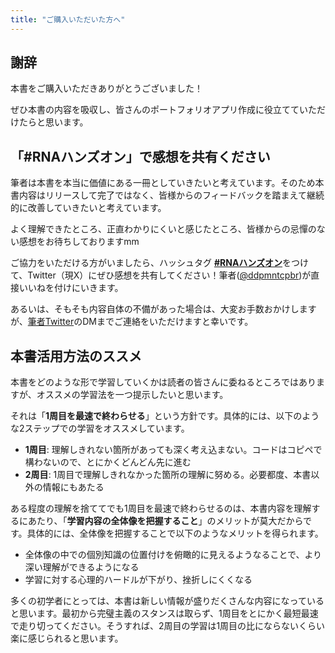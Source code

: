 ```yaml
---
title: "ご購入いただいた方へ"
---
```


## 謝辞

本書をご購入いただきありがとうございました！

ぜひ本書の内容を吸収し、皆さんのポートフォリオアプリ作成に役立てていただけたらと思います。

## 「#RNAハンズオン」で感想を共有ください

筆者は本書を本当に価値にある一冊としていきたいと考えています。そのため本書内容はリリースして完了ではなく、皆様からのフィードバックを踏まえて継続的に改善していきたいと考えています。

よく理解できたところ、正直わかりにくいと感じたところ、皆様からの忌憚のない感想をお待ちしておりますmm

ご協力をいただける方がいましたら、ハッシュタグ [**#RNAハンズオン**](https://twitter.com/intent/tweet?hashtags=RNAハンズオン)をつけて、Twitter（現X）にぜひ感想を共有してください！筆者([@ddpmntcpbr](https://twitter.com/ddpmntcpbr))が直接いいねを付けにいきます。

あるいは、そもそも内容自体の不備があった場合は、大変お手数おかけしますが、[筆者Twitter](https://twitter.com/ddpmntcpbr)のDMまでご連絡をいただけますと幸いです。

## 本書活用方法のススメ

本書をどのような形で学習していくかは読者の皆さんに委ねるところではありますが、オススメの学習法を一つ提示したいと思います。

それは「**1周目を最速で終わらせる**」という方針です。具体的には、以下のような2ステップでの学習をオススメしています。

- **1周目**: 理解しきれない箇所があっても深く考え込まない。コードはコピペで構わないので、とにかくどんどん先に進む
- **2周目**: 1周目で理解しきれなかった箇所の理解に努める。必要都度、本書以外の情報にもあたる

ある程度の理解を捨ててでも1周目を最速で終わらせるのは、本書内容を理解するにあたり、「**学習内容の全体像を把握すること**」のメリットが莫大だからです。具体的には、全体像を把握することで以下のようなメリットを得られます。

- 全体像の中での個別知識の位置付けを俯瞰的に見えるようなることで、より深い理解ができるようになる
- 学習に対する心理的ハードルが下がり、挫折しにくくなる

多くの初学者にとっては、本書は新しい情報が盛りだくさんな内容になっていると思います。最初から完璧主義のスタンスは取らず、1周目をとにかく最短最速で走り切ってください。そうすれば、2周目の学習は1周目の比にならないくらい楽に感じられると思います。
